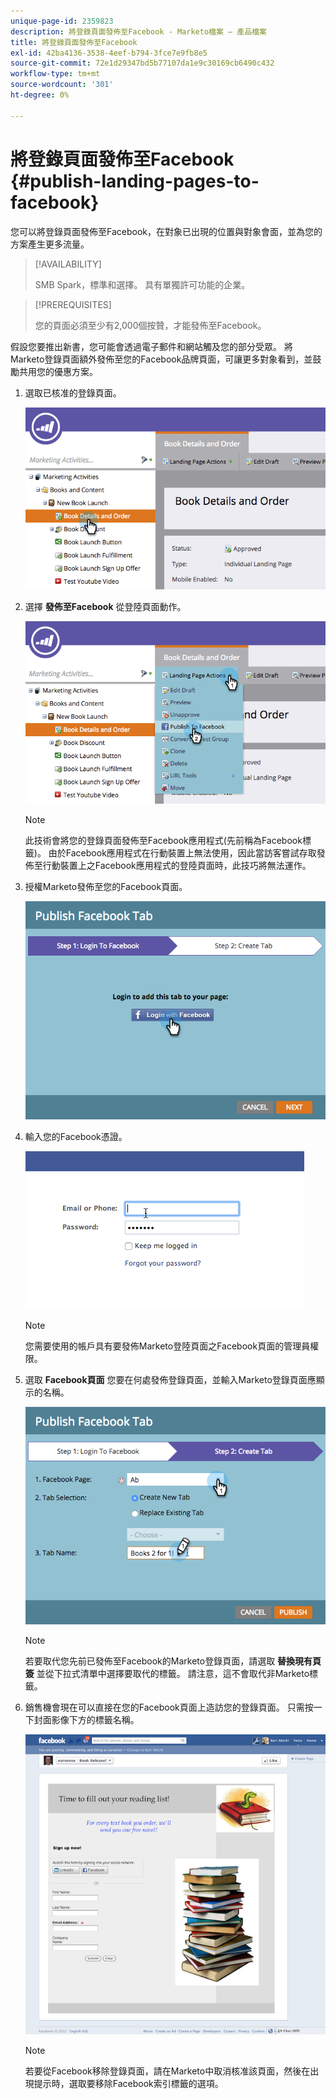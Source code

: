 ```yaml
---
unique-page-id: 2359823
description: 將登錄頁面發佈至Facebook - Marketo檔案 — 產品檔案
title: 將登錄頁面發佈至Facebook
exl-id: 42ba4136-3538-4eef-b794-3fce7e9fb8e5
source-git-commit: 72e1d29347bd5b77107da1e9c30169cb6490c432
workflow-type: tm+mt
source-wordcount: '301'
ht-degree: 0%

---
```


# 將登錄頁面發佈至Facebook {#publish-landing-pages-to-facebook}

您可以將登錄頁面發佈至Facebook，在對象已出現的位置與對象會面，並為您的方案產生更多流量。

>[!AVAILABILITY]
>
>SMB Spark，標準和選擇。 具有單獨許可功能的企業。

>[!PREREQUISITES]
>
>您的頁面必須至少有2,000個按贊，才能發佈至Facebook。

假設您要推出新書，您可能會透過電子郵件和網站觸及您的部分受眾。 將Marketo登錄頁面額外發佈至您的Facebook品牌頁面，可讓更多對象看到，並鼓勵共用您的優惠方案。

1. 選取已核准的登錄頁面。

   ![](assets/image2015-4-22-16-3a53-3a46.png)

1. 選擇 **發佈至Facebook** 從登陸頁面動作。

   ![](assets/image2015-4-22-16-3a54-3a55.png)

   >[!NOTE]
   >
   >此技術會將您的登錄頁面發佈至Facebook應用程式(先前稱為Facebook標籤)。 由於Facebook應用程式在行動裝置上無法使用，因此當訪客嘗試存取發佈至行動裝置上之Facebook應用程式的登陸頁面時，此技巧將無法運作。

1. 授權Marketo發佈至您的Facebook頁面。

   ![](assets/image2015-4-22-18-3a27-3a14.png)

1. 輸入您的Facebook憑證。

   ![](assets/image2015-4-22-18-3a29-3a57.png)

   >[!NOTE]
   >
   >您需要使用的帳戶具有要發佈Marketo登陸頁面之Facebook頁面的管理員權限。

1. 選取 **Facebook頁面** 您要在何處發佈登錄頁面，並輸入Marketo登錄頁面應顯示的名稱。

   ![](assets/image2015-4-22-18-3a31-3a39.png)

   >[!NOTE]
   >
   >若要取代您先前已發佈至Facebook的Marketo登錄頁面，請選取 **替換現有頁簽** 並從下拉式清單中選擇要取代的標籤。 請注意，這不會取代非Marketo標籤。

1. 銷售機會現在可以直接在您的Facebook頁面上造訪您的登錄頁面。 只需按一下封面影像下方的標籤名稱。

   ![](assets/image2015-4-22-18-3a42-3a15.png)

   >[!NOTE]
   >
   >若要從Facebook移除登錄頁面，請在Marketo中取消核准該頁面，然後在出現提示時，選取要移除Facebook索引標籤的選項。
